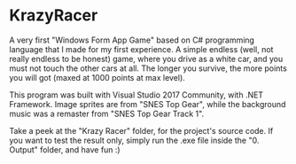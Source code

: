 # KrazyRacer
A very first "Windows Form App Game" based on C# programming language that I made for my first experience.
A simple endless (well, not really endless to be honest) game, where you drive as a white car, and you must not touch the other cars at all. 
The longer you survive, the more points you will got (maxed at 1000 points at max level).

This program was built with Visual Studio 2017 Community, with .NET Framework.
Image sprites are from "SNES Top Gear", while the background music was a remaster from "SNES Top Gear Track 1".

Take a peek at the "Krazy Racer" folder, for the project's source code.
If you want to test the result only, simply run the .exe file inside the "0. Output" folder, and have fun :)
